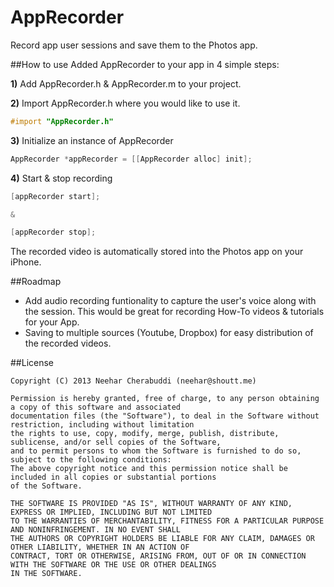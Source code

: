 AppRecorder
===========
Record app user sessions and save them to the Photos app. 

##How to use
Added AppRecorder to your app in 4 simple steps:

**1)** Add AppRecorder.h & AppRecorder.m to your project.

**2)** Import AppRecorder.h where you would like to use it.
```objective-c
#import "AppRecorder.h"
````
**3)** Initialize an instance of AppRecorder 
```objective-c
AppRecorder *appRecorder = [[AppRecorder alloc] init];
````
**4)** Start & stop recording
```objective-c
[appRecorder start];

&

[appRecorder stop];
```` 
The recorded video is automatically stored into the Photos app on your iPhone.

##Roadmap
- Add audio recording funtionality to capture the user's voice along with the session. This would be great for recording How-To videos & tutorials for your App.
- Saving to multiple sources (Youtube, Dropbox) for easy distribution of the recorded videos.

##License

    Copyright (C) 2013 Neehar Cherabuddi (neehar@shoutt.me)
    
    Permission is hereby granted, free of charge, to any person obtaining a copy of this software and associated 
    documentation files (the "Software"), to deal in the Software without restriction, including without limitation 
    the rights to use, copy, modify, merge, publish, distribute, sublicense, and/or sell copies of the Software, 
    and to permit persons to whom the Software is furnished to do so, subject to the following conditions:
    The above copyright notice and this permission notice shall be included in all copies or substantial portions 
    of the Software.
    
    THE SOFTWARE IS PROVIDED "AS IS", WITHOUT WARRANTY OF ANY KIND, EXPRESS OR IMPLIED, INCLUDING BUT NOT LIMITED 
    TO THE WARRANTIES OF MERCHANTABILITY, FITNESS FOR A PARTICULAR PURPOSE AND NONINFRINGEMENT. IN NO EVENT SHALL 
    THE AUTHORS OR COPYRIGHT HOLDERS BE LIABLE FOR ANY CLAIM, DAMAGES OR OTHER LIABILITY, WHETHER IN AN ACTION OF 
    CONTRACT, TORT OR OTHERWISE, ARISING FROM, OUT OF OR IN CONNECTION WITH THE SOFTWARE OR THE USE OR OTHER DEALINGS 
    IN THE SOFTWARE.
